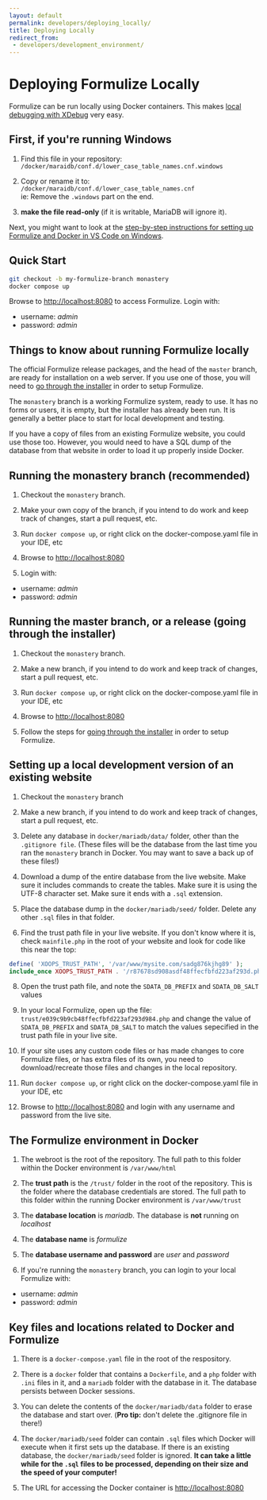 ```yaml
---
layout: default
permalink: developers/deploying_locally/
title: Deploying Locally
redirect_from:
 - developers/development_environment/
---
```


# Deploying Formulize Locally

Formulize can be run locally using Docker containers. This makes [local debugging with XDebug](/developers/debugging) very easy.

## First, if you're running Windows

1. Find this file in your repository: ```/docker/maraidb/conf.d/lower_case_table_names.cnf.windows```

2. Copy or rename it to: ```/docker/maraidb/conf.d/lower_case_table_names.cnf```\
ie: Remove the ```.windows``` part on the end.

3. __make the file read-only__ (if it is writable, MariaDB will ignore it).

Next, you might want to look at the [step-by-step instructions for setting up Formulize and Docker in VS Code on Windows](/developers/debugging#formulize-vscode).

## <a name='quick-start'></a>Quick Start

```bash
git checkout -b my-formulize-branch monastery
docker compose up
```

Browse to [http://localhost:8080](http://localhost:8080) to access Formulize. Login with:
- username: _admin_
- password: _admin_

## Things to know about running Formulize locally

The official Formulize release packages, and the head of the ```master``` branch, are ready for installation on a web server. If you use one of those, you will need to [go through the installer](../installing_formulize) in order to setup Formulize.

The ```monastery``` branch is a working Formulize system, ready to use. It has no forms or users, it is empty, but the installer has already been run. It is generally a better place to start for local development and testing.

If you have a copy of files from an existing Formulize website, you could use those too. However, you would need to have a SQL dump of the database from that website in order to load it up properly inside Docker.

## Running the monastery branch (recommended)

1. Checkout the ```monastery``` branch.

2. Make your own copy of the branch, if you intend to do work and keep track of changes, start a pull request, etc.

3. Run ```docker compose up```, or right click on the docker-compose.yaml file in your IDE, etc

4. Browse to [http://localhost:8080](http://localhost:8080)

5. Login with:
- username: _admin_
- password: _admin_

## Running the master branch, or a release (going through the installer)

1. Checkout the ```monastery``` branch.

2. Make a new branch, if you intend to do work and keep track of changes, start a pull request, etc.

3. Run ```docker compose up```, or right click on the docker-compose.yaml file in your IDE, etc

4. Browse to [http://localhost:8080](http://localhost:8080)

5. Follow the steps for [going through the installer](../installing_formulize) in order to setup Formulize.

## Setting up a local development version of an existing website

1. Checkout the ```monastery``` branch

2. Make a new branch, if you intend to do work and keep track of changes, start a pull request, etc.

4. Delete any database in ```docker/mariadb/data/``` folder, other than the ```.gitignore file```. (These files will be the database from the last time you ran the ```monastery``` branch in Docker. You may want to save a back up of these files!)

5. Download a dump of the entire database from the live website. Make sure it includes commands to create the tables. Make sure it is using the UTF-8 character set. Make sure it ends with a ```.sql``` extension.

6. Place the database dump in the ```docker/mariadb/seed/``` folder. Delete any other ```.sql``` files in that folder.

7. Find the trust path file in your live website. If you don't know where it is, check ```mainfile.php``` in the root of your website and look for code like this near the top:
```php
define( 'XOOPS_TRUST_PATH', '/var/www/mysite.com/sadg876kjhg89' );
include_once XOOPS_TRUST_PATH . '/r87678sd908asdf48ffecfbfd223af293d.php' ;
```

8. Open the trust path file, and note the ```SDATA_DB_PREFIX``` and ```SDATA_DB_SALT``` values

9. In your local Formulize, open up the file: ```trust/e039c9b9cb48ffecfbfd223af293d984.php``` and change the value of ```SDATA_DB_PREFIX``` and ```SDATA_DB_SALT``` to match the values sepecified in the trust path file in your live site.

10. If your site uses any custom code files or has made changes to core Formulize files, or has extra files of its own, you need to download/recreate those files and changes in the local repository.

11. Run ```docker compose up```, or right click on the docker-compose.yaml file in your IDE, etc

12. Browse to [http://localhost:8080](http://localhost:8080) and login with any username and password from the live site.

## The Formulize environment in Docker

1. The webroot is the root of the repository. The full path to this folder within the Docker environment is ```/var/www/html```

2. The __trust path__ is the ```/trust/``` folder in the root of the repository. This is the folder where the database credentials are stored. The full path to this folder within the running Docker environment is ```/var/www/trust```

3. The __database location__ is _mariadb_. The database is **not** running on _localhost_

4. The __database name__ is _formulize_

5. The __database username and password__ are _user_ and _password_

6. If you're running the ```monastery``` branch, you can login to your local Formulize with:
- username: _admin_
- password: _admin_

## Key files and locations related to Docker and Formulize

1. There is a ```docker-compose.yaml``` file in the root of the respository.

2. There is a ```docker``` folder that contains a ```Dockerfile```, and a ```php``` folder with ```.ini``` files in it, and a ```mariadb``` folder with the database in it. The database persists between Docker sessions.

3. You can delete the contents of the ```docker/mariadb/data``` folder to erase the database and start over. (__Pro tip:__ don't delete the .gitignore file in there!)

4. The ```docker/mariadb/seed``` folder can contain ```.sql``` files which Docker will execute when it first sets up the database. If there is an existing database, the ```docker/mariadb/seed``` folder is ignored. __It can take a little while for the ```.sql``` files to be processed, depending on their size and the speed of your computer!__

5. The URL for accessing the Docker container is [http://localhost:8080](http://localhost:8080)
